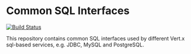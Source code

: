 # Common SQL Interfaces

[![Build Status](https://travis-ci.org/vert-x3/vertx-sql-common.svg?branch=master?branch=master)](https://travis-ci.org/vert-x3/vertx-sql-common)

This repository contains common SQL interfaces used by different Vert.x sql-based services, e.g. JDBC, MySQL and
PostgreSQL.
